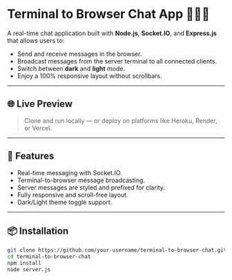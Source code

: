 # Terminal to Browser Chat App 🧑‍💻💬

A real-time chat application built with **Node.js**, **Socket.IO**, and **Express.js** that allows users to:

- Send and receive messages in the browser.
- Broadcast messages from the server terminal to all connected clients.
- Switch between **dark** and **light** mode.
- Enjoy a 100% responsive layout without scrollbars.

---

## 🌐 Live Preview

> Clone and run locally — or deploy on platforms like Heroku, Render, or Vercel.

---

## 🚀 Features

- Real-time messaging with Socket.IO.
- Terminal-to-browser message broadcasting.
- Server messages are styled and prefixed for clarity.
- Fully responsive and scroll-free layout.
- Dark/Light theme toggle support.

---

## 📦 Installation

```bash
git clone https://github.com/your-username/terminal-to-browser-chat.git
cd terminal-to-browser-chat
npm install
node server.js
